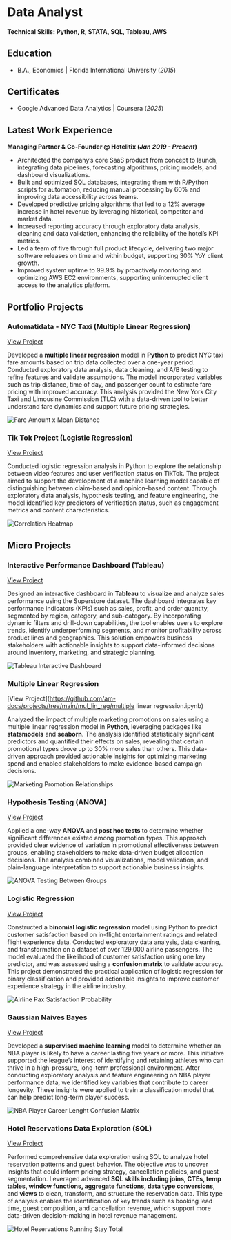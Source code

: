 # Data Analyst

#### Technical Skills: Python, R, STATA, SQL, Tableau, AWS

## Education 			        		
- B.A., Economics | Florida International University (_2015_)

## Certificates
- Google Advanced Data Analytics | Coursera (_2025_)

## Latest Work Experience
**Managing Partner & Co-Founder @ Hotelitix (_Jan 2019 - Present_)**
- Architected the company’s core SaaS product from concept to launch, integrating data pipelines, forecasting algorithms, pricing models, and dashboard visualizations. 
- Built and optimized SQL databases, integrating them with R/Python scripts for automation, reducing manual processing by 60% and improving data accessibility across teams. 
- Developed predictive pricing algorithms that led to a 12% average increase in hotel revenue by leveraging historical, competitor and market data.
- Increased reporting accuracy through exploratory data analysis, cleaning and data validation, enhancing the reliability of the hotel’s KPI metrics. 
- Led a team of five through full product lifecycle, delivering two major software releases on time and within budget, supporting 30% YoY client growth. 
- Improved system uptime to 99.9% by proactively monitoring and optimizing AWS EC2 environments, supporting uninterrupted client access to the analytics platform.

## Portfolio Projects
### Automatidata - NYC Taxi (Multiple Linear Regression)
[View Project](https://github.com/am-docs/projects/tree/main/automatidata/automatidata_linear_reg.ipynb)

Developed a **multiple linear regression** model in **Python** to predict NYC taxi fare amounts based on trip data collected over a one-year period. Conducted exploratory data analysis, data cleaning, and A/B testing to refine features and validate assumptions. The model incorporated variables such as trip distance, time of day, and passenger count to estimate fare pricing with improved accuracy. This analysis provided the New York City Taxi and Limousine Commission (TLC) with a data-driven tool to better understand fare dynamics and support future pricing strategies.

![Fare Amount x Mean Distance](/assets/img/fare_amount_mean_dist.jpeg)

### Tik Tok Project (Logistic Regression)
[View Project](https://github.com/am-docs/projects/tree/main/tik_tok/tik_tok_project.ipynb)

Conducted logistic regression analysis in Python to explore the relationship between video features and user verification status on TikTok. The project aimed to support the development of a machine learning model capable of distinguishing between claim-based and opinion-based content. Through exploratory data analysis, hypothesis testing, and feature engineering, the model identified key predictors of verification status, such as engagement metrics and content characteristics.

![Correlation Heatmap](/assets/img/correlation_heatmap.jpeg)

## Micro Projects
### Interactive Performance Dashboard (Tableau)
[View Project](https://public.tableau.com/views/InteractivePerformanceDashboard_17502559031740/PerformanceDashboard?:language=en-US&:sid=&:redirect=auth&:display_count=n&:origin=viz_share_link)

Designed an interactive dashboard in **Tableau** to visualize and analyze sales performance using the Superstore dataset. The dashboard integrates key performance indicators (KPIs) such as sales, profit, and order quantity, segmented by region, category, and sub-category. By incorporating dynamic filters and drill-down capabilities, the tool enables users to explore trends, identify underperforming segments, and monitor profitability across product lines and geographies. This solution empowers business stakeholders with actionable insights to support data-informed decisions around inventory, marketing, and strategic planning.

![Tableau Interactive Dashboard](/assets/img/tableau_dashboard.jpeg)

### Multiple Linear Regression
[View Project](https://github.com/am-docs/projects/tree/main/mul_lin_reg/multiple linear regression.ipynb)

Analyzed the impact of multiple marketing promotions on sales using a multiple linear regression model in **Python**, leveraging packages like **statsmodels** and **seaborn**. The analysis identified statistically significant predictors and quantified their effects on sales, revealing that certain promotional types drove up to 30% more sales than others. This data-driven approach provided actionable insights for optimizing marketing spend and enabled stakeholders to make evidence-based campaign decisions.

![Marketing Promotion Relationships](/assets/img/mlr_pairplot.jpeg)

### Hypothesis Testing (ANOVA)
[View Project](https://github.com/am-docs/projects/tree/main/hypothesis_testing/hypothesis_testing.ipynb)

Applied a one-way **ANOVA** and **post hoc tests** to determine whether significant differences existed among promotion types. This approach provided clear evidence of variation in promotional effectiveness between groups, enabling stakeholders to make data-driven budget allocation decisions. The analysis combined visualizations, model validation, and plain-language interpretation to support actionable business insights.

![ANOVA Testing Between Groups](/assets/img/anova_boxplot.jpeg)

### Logistic Regression
[View Project](https://github.com/am-docs/projects/tree/main/logistic_reg/logistic_regression.ipynb)

Constructed a **binomial logistic regression** model using Python to predict customer satisfaction based on in-flight entertainment ratings and related flight experience data. Conducted exploratory data analysis, data cleaning, and transformation on a dataset of over 129,000 airline passengers. The model evaluated the likelihood of customer satisfaction using one key predictor, and was assessed using a **confusion matrix** to validate accuracy. This project demonstrated the practical application of logistic regression for binary classification and provided actionable insights to improve customer experience strategy in the airline industry.

![Airline Pax Satisfaction Probability](/assets/img/satisfaction_prob.jpeg)

### Gaussian Naives Bayes
[View Project](https://github.com/am-docs/projects/tree/main/nba/nba_naives_bayes.ipynb)

Developed a **supervised machine learning** model to determine whether an NBA player is likely to have a career lasting five years or more. This initiative supported the league’s interest of identifying and retaining athletes who can thrive in a high-pressure, long-term professional environment. After conducting exploratory analysis and feature engineering on NBA player performance data, we identified key variables that contribute to career longevity. These insights were applied to train a classification model that can help predict long-term player success.

![NBA Player Career Lenght Confusion Matrix](/assets/img/nba_confusion_matrix.jpeg)

### Hotel Reservations Data Exploration (SQL)
[View Project](https://github.com/am-docs/projects/tree/main/hotel_reservations_SQL/hotel_reservations.sql)

Performed comprehensive data exploration using SQL to analyze hotel reservation patterns and guest behavior. The objective was to uncover insights that could inform pricing strategy, cancellation policies, and guest segmentation. Leveraged advanced **SQL skills including joins, CTEs, temp tables, window functions, aggregate functions, data type conversions**, and **views** to clean, transform, and structure the reservation data. This type of analysis enables the identification of key trends such as booking lead time, guest composition, and cancellation revenue, which support more data-driven decision-making in hotel revenue management.

![Hotel Reservations Running Stay Total](/assets/img/res_running_stay_total.jpeg)
